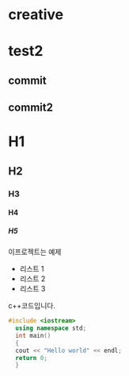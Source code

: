 # creative
# test2
## commit
## commit2


# H1
## H2
### H3
#### H4
##### H5
이프로젝트는 예제 

- 리스트 1
- 리스트 2
- 리스트 3

c++코드입니다.

```cpp
#include <iostream>
  using namespace std;
  int main()
  {
  cout << "Hello world" << endl;
  return 0;
  }
  ```
